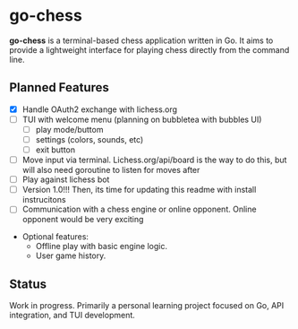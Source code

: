 # go-chess

**go-chess** is a terminal-based chess application written in Go. It aims to provide a lightweight interface for playing chess directly from the command line. 


## Planned Features

- [x] Handle OAuth2 exchange with lichess.org
- [ ] TUI with welcome menu (planning on bubbletea with bubbles UI)
  - [ ] play mode/buttom
  - [ ] settings (colors, sounds, etc) 
  - [ ] exit button   
- [ ] Move input via terminal. Lichess.org/api/board is the way to do this, but will also need goroutine to listen for moves after
- [ ] Play against lichess bot
- [ ] Version 1.0!!! Then, its time for updating this readme with install instrucitons
- [ ] Communication with a chess engine or online opponent. Online opponent would be very exciting
- Optional features:
  - Offline play with basic engine logic.
  - User game history.

## Status

Work in progress. Primarily a personal learning project focused on Go, API integration, and TUI development.
